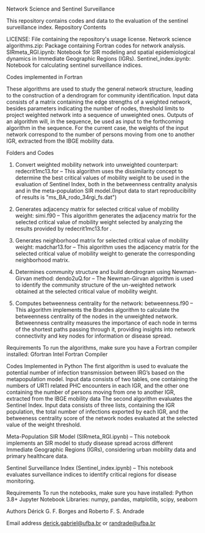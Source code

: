 Network Science and Sentinel Surveillance

This repository contains codes and data to the evaluation of the sentinel surveillance index.
Repository Contents

LICENSE: File containing the repository's usage license.
Network science algorithms.zip: Package containing Fortran codes for network analysis.
SIRmeta_RGI.ipynb: Notebook for SIR modeling and spatial epidemiological dynamics in Immediate Geographic Regions (IGRs).
Sentinel_index.ipynb: Notebook for calculating sentinel surveillance indices.

Codes implemented in Fortran

These algorithms are used to study the general network structure, leading to the construction of a dendrogram for community identification. Input data consists of a matrix containing the edge strengths of a weighted network, besides parameters indicating the number of nodes, threshold limits to project weighted network into a sequence of unweighted ones. Outputs of an algorithm will, in the sequence, be used as input to the forthcoming algorithm in the sequence. For the current case, the weights of the input network correspond to the number of persons moving from one to another IGR, extracted from the IBGE mobility data. 

Folders and Codes

1. Convert weighted mobility network into unweighted counterpart: 
redecrit1mc13.for – This algorithm uses the dissimilarity concept to determine the best critical values of mobility weight to be used in the evaluation of Sentinel Index, both in the betweenness centrality analysis and in the meta-population SIR model.(Input data to start reproducibility of results is "ms_BA_rodo_34rgi_fs.dat")

2. Generates adjacency matrix for selected critical value of mobility weight: 
simi.f90 – This algorithm generates the adjacency matrix for the selected critical value of mobility weight selected by analyzing the results provided by redecrit1mc13.for .

3. Generates neighborhood matrix for selected critical value of mobility weight: madchar13.for – This algorithm uses the adjacency matrix for the selected critical value of mobility weight to generate the corresponding neighborhood matrix. 

4. Determines community structure and build dendrogram using Newman-Girvan method: 
dendo2uQ.for – The Newman-Girvan algorithm is used to identify the community structure of the un-weighted network obtained at the selected critical value of mobility weight.

5. Computes betweenness centrality for the network:
betweenness.f90 – This algorithm implements the Brandes algorithm to calculate the betweenness centrality of the nodes in the unweighted network. Betweenness centrality measures the importance of each node in terms of the shortest paths passing through it, providing insights into network connectivity and key nodes for information or disease spread. 


Requirements
To run the algorithms, make sure you have a Fortran compiler installed:
Gfortran
Intel Fortran Compiler

Codes Implemented in Python
The first algorithm is used to evaluate the potential number of infection transmission between IRG’s based on the metapopulation model. Input data consists of two tables, one containing the numbers of URTI related PHC encounters in each IGR, and the other one containing the number of persons moving from one to another IGR, extracted from the IBGE mobility data
The second algorithm evaluates the Sentinel Index. Input data consists of three lists, containing the IGR population, the total number of infections exported by each IGR, and the betweeness centrality score of the network nodes evaluated at the selected value of the weight threshold.

Meta-Population SIR Model (SIRmeta_RGI.ipynb) – This notebook implements an SIR model to study disease spread across different Immediate Geographic Regions (IGRs), considering urban mobility data and primary healthcare data. 


Sentinel Surveillance Index (Sentinel_index.ipynb) – This notebook evaluates surveillance indices to identify critical regions for disease monitoring. 

Requirements
To run the notebooks, make sure you have installed:
Python 3.8+
Jupyter Notebook
Libraries: numpy, pandas, matplotlib, scipy, seaborn

Authors
Dérick G. F. Borges and Roberto F. S. Andrade

Email address
derick.gabriel@ufba.br or randrade@ufba.br

